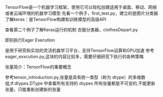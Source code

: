 TensorFlow是一个机器学习框架，使用它可以轻松创建适用于桌面、移动、网络或者云端环境的机器学习模型
先看一个例子，first_test.py，建立的是图片分类器
了解keras：是TensorFlow构建和训练模型的高级API

查看第二个例子了解Keras运行的机制
衣服分类器，clothesDepart.py

即刻执行Eager Execution 

是用于研究和实验的灵活机器学习平台，支持TensorFlow运算和GPU加速
参考eager_exxcution.py,这块的内容比较多，需要仔细研究下执行的各种策略

张量简介：TensorFlow的重要概念

参考tensor_introduction.py,张量是具有统一类型（称为 dtype）的多维数组,tf.dtypes.DType 中查看所有支持的 dtypes
所有张量都是不可变的,不能更新张量，只能重新创建新的张量




